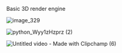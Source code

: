 Basic 3D render engine

![image_329](https://github.com/Nam-H-Pham/3D_Render_Engine/assets/95603897/90e29d0e-a8c6-48ce-ad61-afbd805bb692)

![python_Wyy1zHzprz (2)](https://github.com/Nam-H-Pham/3D_Render_Engine/assets/95603897/e907976f-f502-41de-8618-59f9ebdd6ad8)

![Untitled video - Made with Clipchamp (6)](https://github.com/Nam-H-Pham/3D_Render_Engine/assets/95603897/61552a28-7451-4ae6-a7eb-4bfc40547d73)

